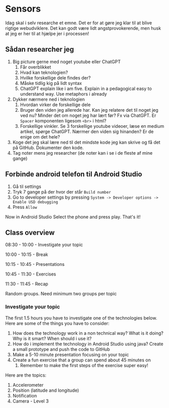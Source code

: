 # Sensors



Idag skal i selv researche et emne. Det er for at gøre jeg klar til at blive rigtige webudviklere. Det kan godt være lidt angstprovokerende, men husk at jeg er her til at hjælpe jer i processen! 



## Sådan researcher jeg

1. Big picture gerne med noget youtube eller ChatGPT
   1. Får overblikket
   2. Hvad kan teknologien?
   3. Hvilke forskellige dele findes der?
   4. Måske tidlig kig på lidt syntax
   5. ChatGPT explain like i am five. Explain in a pedagogical easy to understand way. Use metaphors i already
2. Dykker nærmere ned i teknologien
   1. Hvordan virker de forskellige dele
   2. Bruger den viden jeg allerede har. Kan jeg relatere det til noget jeg ved nu? Minder det om noget jeg har lært før? Fx via ChatGPT. Er `Spacer` komponenten ligesom `<br>` i html?
   3. Forskellige vinkler. Se 3 forskellige youtube videoer, læse en medium artikel, spørge ChatGPT. Nærmer den viden sig hinanden? Er de enige om det hele?
3. Koge det jeg skal lære ned til det mindste kode jeg kan skrive og få det på GitHub. Dokumenter den kode. 
4. Tag noter mens jeg researcher (de noter kan i se i de fleste af mine gange)



## Forbinde android telefon til Android Studio

1. Gå til settings
2. Tryk 7 gange på der hvor der står `Build number`
3. Go to developer settings by pressing `System -> Developer options -> Enable USD debugging`
4. Press `Allow`

Now in Android Studio Select the phone and press play. That's it! 









## Class overview

08:30 - 10:00 - Investigate your topic

10:00 - 10:15 - Break

10:15 - 10:45 - Presentations

10:45 - 11:30 - Exercises

11:30 - 11:45 - Recap



Random groups. Need minimum two groups per topic



### Investigate your topic

The first 1.5 hours you have to investigate one of the technologies below. Here are some of the things you have to consider:

1. How does the technology work in a non technical way? What is it doing? Why is it smart? When should i use it?
2. How do i implement the technology in Android Studio using java? Create a small prototype and push the code to GitHub
3. Make a 5-10 minute presentation focusing on your topic
4. Create a fun exercise that a group can spend about 45 minutes on
   1. Remember to make the first steps of the exercise super easy!



Here are the topics:

1. Accelerometer
2. Position (latitude and longitude)
3. Notification
4. Camera - Level 3





<!--

### Camera

https://www.youtube.com/watch?v=GRHQcl496P4

https://github.com/behu-kea/ita-23-2-sem-code/tree/for-testing-lecture/workingwithsensors/app/src/main/java/com/example/working_with_sensors

Tjek her. Især husk gradle!



**Kotlin compose ui**

Add this to the `AndroidManifest.xml` file.

This gives access to the camera

```xml
<uses-feature
    android:name="android.hardware.camera"
    android:required="false" />

<uses-permission android:name="android.permission.CAMERA" />
```







### Accelerometer

https://github.com/mutualmobile/ComposeSensors



**Androidmanifest.xml**

```xml
<uses-permission android:name="android.permission.VIBRATE" />
```



**Gradle**

```
implementation("com.mutualmobile:composesensors:1.1.2")
```



**Code**

```kotlin
val accelerometerState = rememberAccelerometerSensorState()
Text(
    text = "Force X: ${accelerometerState.xForce}" +
    "\nForce Y: ${accelerometerState.yForce}" +
    "\nForce Z: ${accelerometerState.zForce}" +
    "\nIs Available?: ${accelerometerState.isAvailable}"
)
```

They have lots of different sensors, like Light, Step Detector and Ambient Temperature



### Location

**Gradle**

```
implementation("com.google.android.gms:play-services-location:21.1.0")
implementation("com.google.accompanist:accompanist-permissions:0.35.0-alpha")
```



**Manifest.xml**

```kotlin
<uses-permission android:name="android.permission.ACCESS_COARSE_LOCATION" />
<uses-permission android:name="android.permission.ACCESS_FINE_LOCATION" />
```



```kotlin
package com.example.working_with_sensors

import android.Manifest
import android.annotation.SuppressLint
import android.content.Context
import android.content.pm.PackageManager
import android.hardware.Sensor
import android.hardware.SensorManager
import android.os.Bundle
import androidx.activity.ComponentActivity
import androidx.activity.compose.rememberLauncherForActivityResult
import androidx.activity.compose.setContent
import androidx.activity.result.contract.ActivityResultContracts
import androidx.compose.foundation.layout.Arrangement
import androidx.compose.foundation.layout.Column
import androidx.compose.foundation.layout.Spacer
import androidx.compose.foundation.layout.fillMaxSize
import androidx.compose.foundation.layout.height
import androidx.compose.foundation.layout.padding
import androidx.compose.material3.Button
import androidx.compose.material3.MaterialTheme
import androidx.compose.material3.Surface
import androidx.compose.material3.Text
import androidx.compose.runtime.Composable
import androidx.compose.runtime.LaunchedEffect
import androidx.compose.runtime.getValue
import androidx.compose.runtime.mutableStateOf
import androidx.compose.runtime.remember
import androidx.compose.runtime.setValue
import androidx.compose.ui.Alignment
import androidx.compose.ui.Modifier
import androidx.compose.ui.platform.LocalContext
import androidx.compose.ui.tooling.preview.Preview
import androidx.compose.ui.unit.dp
import androidx.compose.ui.viewinterop.AndroidView
import androidx.core.app.ActivityCompat
import androidx.core.content.ContextCompat
import com.example.working_with_sensors.ui.theme.WorkingwithsensorsTheme
import com.google.accompanist.permissions.ExperimentalPermissionsApi
import com.google.accompanist.permissions.rememberMultiplePermissionsState
import com.google.android.gms.location.LocationServices
import com.google.android.gms.location.Priority
import com.google.android.gms.tasks.CancellationTokenSource
import com.mutualmobile.composesensors.rememberAccelerometerSensorState

class MainActivity : ComponentActivity() {

// Optional: You could also write: rememberAccelerometerSensorState(sensorDelay = SensorDelay.Fastest) for fetching sensor data faster



    override fun onCreate(savedInstanceState: Bundle?) {
        super.onCreate(savedInstanceState)

        setContent {
            WorkingwithsensorsTheme {
                // A surface container using the 'background' color from the theme
                Surface(
                    modifier = Modifier.fillMaxSize(),
                    color = MaterialTheme.colorScheme.background
                ) {
                    //Accellerameter()
                    LocationScreen()
                }
            }
        }
    }
}

@Composable
fun Accellerameter() {
    val accelerometerState = rememberAccelerometerSensorState()
    Text(
        text = "Force X: ${accelerometerState.xForce}" +
                "\nForce Y: ${accelerometerState.yForce}" +
                "\nForce Z: ${accelerometerState.zForce}" +
                "\nIs Available?: ${accelerometerState.isAvailable}"
    )
}


@Composable
fun LocationScreen() {
    val context = LocalContext.current
    var location by remember { mutableStateOf("Your location") }

    // Create a permission launcher
    val requestPermissionLauncher =
        rememberLauncherForActivityResult(
            contract = ActivityResultContracts.RequestPermission(),
            onResult = { isGranted: Boolean ->
                if (isGranted) {
                    // Permission granted, update the location
                    getCurrentLocation(context) { lat, long ->
                        location = "Latitude: $lat, Longitude: $long"
                    }
                }
            })

    Column(
        modifier = Modifier
            .fillMaxSize()
            .padding(16.dp),
        verticalArrangement = Arrangement.Center,
        horizontalAlignment = Alignment.CenterHorizontally
    ) {
        Button(
            onClick = {
                if (hasLocationPermission(context)) {
                    // Permission already granted, update the location
                    getCurrentLocation(context) { lat, long ->
                        location = "Latitude: $lat, Longitude: $long"
                    }
                } else {
                    // Request location permission
                    requestPermissionLauncher.launch(android.Manifest.permission.ACCESS_FINE_LOCATION)
                }
            }
        ) {
            Text(text = "Allow")
        }
        Spacer(modifier = Modifier.height(16.dp))
        Text(text = location)
    }
}

private fun hasLocationPermission(context: Context): Boolean {
    return ContextCompat.checkSelfPermission(
        context,
        android.Manifest.permission.ACCESS_FINE_LOCATION
    ) == PackageManager.PERMISSION_GRANTED
}

private fun getCurrentLocation(context: Context, callback: (Double, Double) -> Unit) {
    val fusedLocationClient = LocationServices.getFusedLocationProviderClient(context)
    if (ActivityCompat.checkSelfPermission(
            context,
            Manifest.permission.ACCESS_FINE_LOCATION
        ) != PackageManager.PERMISSION_GRANTED && ActivityCompat.checkSelfPermission(
            context,
            Manifest.permission.ACCESS_COARSE_LOCATION
        ) != PackageManager.PERMISSION_GRANTED
    ) {
        // TODO: Consider calling
        //    ActivityCompat#requestPermissions
        // here to request the missing permissions, and then overriding
        //   public void onRequestPermissionsResult(int requestCode, String[] permissions,
        //                                          int[] grantResults)
        // to handle the case where the user grants the permission. See the documentation
        // for ActivityCompat#requestPermissions for more details.
        return
    }
    fusedLocationClient.lastLocation
        .addOnSuccessListener { location ->
            if (location != null) {
                val lat = location.latitude
                val long = location.longitude
                callback(lat, long)
            }
        }
        .addOnFailureListener { exception ->
            // Handle location retrieval failure
            exception.printStackTrace()
        }
}
```







-->





<!--

**Java android**

For code examples go to: [https://github.com/behu-kea/sensors-android-java](https://github.com/behu-kea/sensors-android-java)

## How sensors work:

In `onCreate` you create a new SensorManager:

```java
sensorManager = (SensorManager) getSystemService(SENSOR_SERVICE);
```



I `onResume` lave en accelerometer vha. SensorManager: 

```java
Sensor accelerometer = sensorManager.getDefaultSensor(Sensor.TYPE_ACCELEROMETER);
```



Tjek om der er en accellerometer og derefter registrer listeneren:

```java
if (accelerometer != null) {
            sensorManager.registerListener(this, accelerometer,
                    SensorManager.SENSOR_DELAY_NORMAL, SensorManager.SENSOR_DELAY_UI);
        }
```



Implementer `SensorEventListener` interfacet og nu får du data fra sensor ved at implementere onSensorChanged metoden



```java
@Override
public void onSensorChanged(SensorEvent event) {
    if (event.sensor.getType() == Sensor.TYPE_ACCELEROMETER) {
        float[] values = event.values;
      	sout(values);
        //textView1.setText("x: "+values[0]+"\ny: "+values[1]+"\nz: "+values[2]);
    } 
}
```



## How location works

First in the `AndroidManifest.xml` file make sure that permissions are asked for:

```xml
<uses-permission android:name="android.permission.ACCESS_COARSE_LOCATION" />
<uses-permission android:name="android.permission.ACCESS_FINE_LOCATION" />
<uses-permission android:name="android.permission.INTERNET" />
```

Now it works quite like the other sensor:

Create a `LocationManager` like this

```java
locationManager = (LocationManager) getSystemService(Context.LOCATION_SERVICE);
```



Now start location updates using this code 

```java
locationManager.requestLocationUpdates(LocationManager.GPS_PROVIDER, 0L, (float) 0, (LocationListener) this);
```



Implement the `LocationListener` interface. Now in the `onLocationChanged` method get the latitude and longitude

```java
@Override
public void onLocationChanged(Location location) {
    textView1 = (TextView) findViewById(R.id.textView1);
    textView1.setText("Latitude:" + location.getLatitude() + ", Longitude:" + location.getLongitude());
}
```



## How camera works

First create a button and an `ImageView` in the `activity_main.xml`

In `onCreate` get the `ImageView`.



When button to take image with is clicked create a new `cameraIntent` and start the activity

```java
Intent cameraIntent = new Intent(android.provider.MediaStore.ACTION_IMAGE_CAPTURE);
startActivityForResult(cameraIntent, CAMERA_REQUEST);
```

Now when the camera comes back with an image taken the `onActivityResult` gets called. We can now get the data from the image and put into the `ImageView`



```java
protected void onActivityResult(int requestCode, int resultCode, Intent data) {
    super.onActivityResult(requestCode, resultCode, data);
    if (requestCode == CAMERA_REQUEST) {
        Bitmap photo = (Bitmap) data.getExtras().get("data");
        imageView.setImageBitmap(photo);
    }
}
```

`CAMERA_REQUEST` is just a number that identifies that intent. It could have been literally any number. 



## Ressources



### Sensors

- https://www.youtube.com/watch?v=reDLrzGyAfk&list=PL_CeQH2n4d4FJnPGpcNL8Byk96TGyoNDj
- https://developer.android.com/guide/topics/sensors/sensors_position
- https://developer.android.com/guide/topics/sensors/sensors_motion
- https://developer.android.com/guide/topics/sensors



### Location

Husk at give lokationsadgang til appen!

- https://javapapers.com/android/get-current-location-in-android/



### Camera

- 



-->









